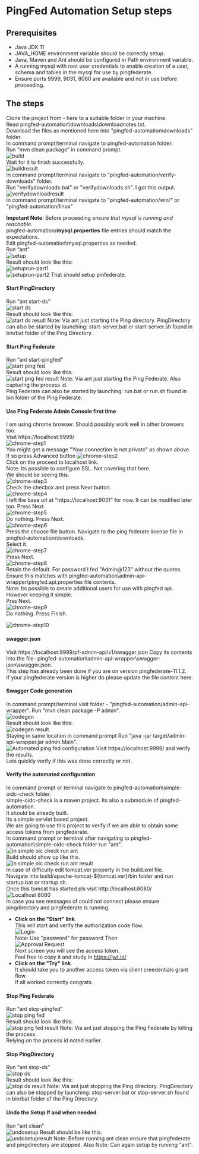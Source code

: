 # PingFed Automation Setup steps
## Prerequisites 
- Java JDK 11
- JAVA_HOME environment variable should be correctly setup.
- Java, Maven and Ant should be configured in Path environment variable.
- A running mysql with root user credentials to enable creation of a user,  schema and tables in the mysql for use by pingfederate.
- Ensure ports 9999, 9031, 8080 are available and not in use before proceeding.  

## The steps
Clone the project from - here to a suitable folder in your machine.  
Read pingfed-automation\downloads\downloadnotes.txt.   
Download the files as mentioned here into "pingfed-automation\downloads" folder.  
In command prompt/terminal navigate to pingfed-automation folder.  
Run “mvn clean package” in command prompt.  
![build](images/build.png)  
Wait for it to finish successfully.  
![buildresult](images/buildresult.png)   
In command prompt/terminal navigate to "pingfed-automation/verify-downloads" folder.  
Run "verifydownloads.bat" or "verifydownloads.sh".
I got this output.
![verifydownloadresult](images/verifydownloads.png)  
In command prompt/terminal navigate to 
"pingfed-automation/win/" or "pingfed-automation/linux"  

**Impotant Note**: Before proceeding *ensure that mysql is running and reachable.*  
pingfed-automation/**mysql.properties** file entries should match the expectations.  
Edit pingfed-automation\mysql.properties as needed.  
Run “ant”  
![setup](images/setup.png)  
Result should look like this:  
![setuprun-part1](images/setuprun-part1.png)   
![setuprun-part2](images/setuprun-part2.png) 
That should setup pinfederate.
#### Start PingDirectory
Run “ant start-ds”  
![start ds](images/start_ds.png)   
Result should look like this:  
![start ds result](images/start_ds_result.png) 
Note: Via ant just starting the Ping directory. 
PingDirectory can also be started by launching: start-server.bat or start-server.sh found in bin/bat folder of the Ping Directory.
#### Start Ping Federate
Run “ant start-pingfed”  
![start ping fed](images/start_pingfed.png)   
Result should look like this:  
![start png fed result](images/start_pingfed_result.png) 
Note: Via ant just starting the Ping Federate. Also capturing the process id.  
Ping Federate can also be started by launching: run.bat or run.sh found in bin folder of the Ping Federate.  
#### Use Ping Federate Admin Console first time
I am using chrome browser. Should possibly work well in other browsers too.  
Visit https://localhost:9999/  
![chrome-step1](images/chrome-step1.png)  
You might get a message "Your connection is not private" as shown above.
If so press Advanced button
![chrome-step2](images/chrome-step2.png)  
Click on the proceed to localhost link.  
Note: Its possible to configure SSL. Not covering that here.  
We should be seeing this.  
![chrome-step3](images/chrome-step3.png)  
Check the checbox and press Next button.  
![chrome-step4](images/chrome-step4.png)  
I left the base url at "https://localhost:9031" for now. It can be modified later too. Press Next.  
![chrome-step5](images/chrome-step5.png)   
Do nothing. Press Next.   
![chrome-step6](images/chrome-step6.png)  
Press the choose file button. Navigate to the ping federate license file in pingfed-automation/downloads.  
Select it.  
![chrome-step7](images/chrome-step7.png)  
Press Next.  
![chrome-step8](images/chrome-step8.png)   
Retain the default. For password I fed "Admin@123" without the quotes.  
Ensure this matches with pingfed-automation\admin-api-wrapper\pingfed.api.properties file contents.  
Note: Its possible to create additional users for use with pingfed  api.
However keeping it simple.  
Prss Next.  
![chrome-step9](images/chrome-step9.png)   
Do nothing. Press Finish.   

![chrome-step10](images/chrome-step10.png)   
#### swagger.json
Visit https://localhost:9999/pf-admin-api/v1/swagger.json
Copy its contents into the file- pingfed-automation\admin-api-wrapper\swagger-json\swagger.json.   
This step has already been done if you are on version pingfederate-11.1.2.  
If your pingfederate version is higher do please update the file content here.  
#### Swagger Code generation
In command prompt/terminal visit folder - "pingfed-automation/admin-api-wrapper".
Run "mvn clean package -P admin".    
![codegen](images/codegen.png)  
Result should look like this:   
![codegen result](images/codegen-result.png)  
Staying in same location in command prompt Run "java -jar target/admin-api-wrapper.jar admin.Main".  
![Automated ping fed configuration](images/automated_pingfed_config.png)
Visit https://localhost:9999/ and verify the results.  
Lets quickly verify if this was done correctly or not.  
#### Verify the automated configuration
In command prompt or terminal navigate to pingfed-automation\simple-oidc-check folder.  
simple-oidc-check is a maven project. Its also a submodule of pingfed-automation.  
It should be already built.  
Its a simple servlet based project.  
We are going to use this project to verify if we are able to obtain some access tokens from pingfederate.  
In command prompt or terminal after navigating to pingfed-automation\simple-oidc-check folder run "ant".
![in simple oic check run ant](images/simple_oidc_check.png)   
Build should show up like this.  
![in simple oic check run ant result](images/simple_oidc_check_ant_res.png)  
In case of difficulty edit tomcat.ver property in the build.xml file.  
Navigate into build/apache-tomcat-${tomcat.ver}/bin folder and run startup.bat or startup.sh.  
Once this tomcat has started pls visit http://localhost:8080/   
![Localhost 8080](images/localhost_8080.png)   
In case you see messages of could not connect please ensure pingdirectory and pingfederate is running.    
- **Click on the "Start" link**.   
This will start and verify the authorization code flow.  
![Login](images/authorization_code1.png)  
Note: Use "password" for password
Then  
![Approval Request](images/authorization_code2.png)   
Next screen you will see the access token.  
Feel free to copy it and study in https://jwt.io/  
- **Click on the "Try" link**.  
It should take you to another access token via client creedentials grant flow.  
If all worked correctly congrats.

#### Stop Ping Federate
Run “ant stop-pingfed”  
![stop ping fed](images/stop_pingfed.png)   
Result should look like this:  
![stop png fed result](images/stop_pingfed_result.png) 
Note: Via ant just stopping the Ping Federate by killing the process.  
Relying on the process id noted earlier.

#### Stop PingDirectory
Run “ant stop-ds”  
![stop ds](images/stop_ds.png)   
Result should look like this:  
![stop ds result](images/stop_ds_result.png) 
Note: Via ant just stopping the Ping directory. 
PingDirectory can also be stopped by launching: stop-server.bat or stop-server.sh found in bin/bat folder of the Ping Directory.


#### Undo the Setup If and when needed
Run “ant clean”  
![undosetup](images/undosetup.png) 
Result should be like this.  
![undosetupresult](images/undosetupresult.png) 
Note: Before running ant clean ensure that pingfederate and pingdirectory are stopped.
Also Note: Can again setup by running "ant".
